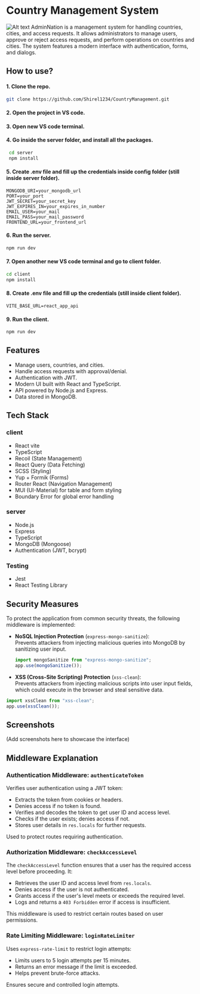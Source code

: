 # Country Management System

![Alt text](screenshots/image.png)
AdminNation is a management system for handling countries, cities, and access requests. It allows administrators to manage users, approve or reject access requests, and perform operations on countries and cities. The system features a modern interface with authentication, forms, and dialogs.

## How to use?
#### 1. Clone the repo.
```sh
git clone https://github.com/Shirel1234/CountryManagement.git
```
#### 2. Open the project in VS code.

#### 3. Open new VS code terminal.

#### 4. Go inside the server folder, and install all the packages.
```sh
 cd server
 npm install
```
#### 5. Create .env file and fill up the credentials inside config folder (still inside server folder).
```
MONGODB_URI=your_mongodb_url
PORT=your_port
JWT_SECRET=your_secret_key
JWT_EXPIRES_IN=your_expires_in_number
EMAIL_USER=your_mail
EMAIL_PASS=your_mail_password
FRONTEND_URL=your_frontend_url
```
#### 6. Run the server.
```sh
npm run dev
```

#### 7. Open another new VS code terminal and go to client folder.
```sh
cd client
npm install
```
#### 8. Create .env file and fill up the credentials (still inside client folder).
```
VITE_BASE_URL=react_app_api
```

#### 9. Run the client.

```sh
npm run dev
```
## Features
- Manage users, countries, and cities.
- Handle access requests with approval/denial.
- Authentication with JWT.
- Modern UI built with React and TypeScript.
- API powered by Node.js and Express.
- Data stored in MongoDB.

## Tech Stack

### client
- React vite
- TypeScript
- Recoil (State Management)
- React Query (Data Fetching)
- SCSS (Styling)
- Yup + Formik (Forms)
- Router React (Navigation Management)
- MUI (UI-Material) for table and form styling
- Boundary Error for global error handling

### server
- Node.js
- Express
- TypeScript
- MongoDB (Mongoose)
- Authentication (JWT, bcrypt)

### Testing
- Jest
- React Testing Library
    
## Security Measures

To protect the application from common security threats, the following middleware is implemented:

- **NoSQL Injection Protection** (`express-mongo-sanitize`):  
  Prevents attackers from injecting malicious queries into MongoDB by sanitizing user input.  
  ```js
  import mongoSanitize from "express-mongo-sanitize";
  app.use(mongoSanitize());

 - **XSS (Cross-Site Scripting) Protection** (`xss-clean`):  
  Prevents attackers from injecting malicious scripts into user input fields, which could execute in the browser and steal sensitive data.  
  ```js
  import xssClean from "xss-clean";
  app.use(xssClean());
```
## Screenshots
(Add screenshots here to showcase the interface)

## Middleware Explanation

### Authentication Middleware: `authenticateToken`  
Verifies user authentication using a JWT token:  

- Extracts the token from cookies or headers.  
- Denies access if no token is found.  
- Verifies and decodes the token to get user ID and access level.  
- Checks if the user exists; denies access if not.  
- Stores user details in `res.locals` for further requests.  

Used to protect routes requiring authentication.  


### Authorization Middleware: `checkAccessLevel`
The `checkAccessLevel` function ensures that a user has the required access level before proceeding. It:

- Retrieves the user ID and access level from `res.locals`.
- Denies access if the user is not authenticated.
- Grants access if the user's level meets or exceeds the required level.
- Logs and returns a `403 Forbidden` error if access is insufficient.

This middleware is used to restrict certain routes based on user permissions.

### Rate Limiting Middleware: `loginRateLimiter`  
Uses `express-rate-limit` to restrict login attempts:  

- Limits users to 5 login attempts per 15 minutes.  
- Returns an error message if the limit is exceeded.  
- Helps prevent brute-force attacks.  

Ensures secure and controlled login attempts.  

